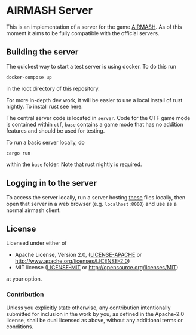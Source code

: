 
# AIRMASH Server

This is an implementation of a server for the game
[AIRMASH](https://airma.sh). As of this moment it
aims to be fully compatible with the official 
servers.

## Building the server

The quickest way to start a test server is using 
docker. To do this run
```
docker-compose up
```
in the root directory of this repository.

For more in-depth dev work, it will be easier to use a local install
of rust nightly. To install rust see [here](https://www.rust-lang.org/en-US/install.html).

The central server code is located in `server`. Code for the CTF 
game mode is contained within `ctf`, `base` contains a game mode 
that has no addition features and should be used for testing.

To run a basic server locally, do
```
cargo run
```
within the `base` folder. Note that rust nightly is required.

## Logging in to the server

To access the server locally, run a server hosting 
[these](https://nofile.io/f/u9UnVHoGn71/static.zip) files locally, 
then open that server in a web browser (e.g. `localhost:8000`) and
use as a normal airmash client.

## License

Licensed under either of

 * Apache License, Version 2.0, ([LICENSE-APACHE](LICENSE-APACHE) or http://www.apache.org/licenses/LICENSE-2.0)
 * MIT license ([LICENSE-MIT](LICENSE-MIT) or http://opensource.org/licenses/MIT)

at your option.

### Contribution

Unless you explicitly state otherwise, any contribution intentionally
submitted for inclusion in the work by you, as defined in the Apache-2.0
license, shall be dual licensed as above, without any additional terms or
conditions.
